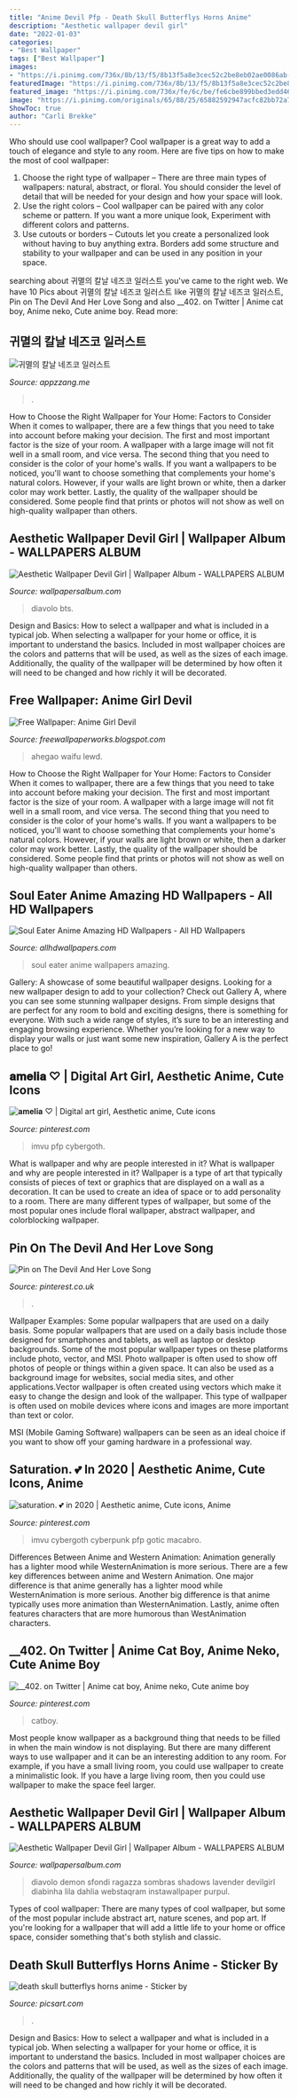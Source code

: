 ```yaml
---
title: "Anime Devil Pfp - Death Skull Butterflys Horns Anime"
description: "Aesthetic wallpaper devil girl"
date: "2022-01-03"
categories:
- "Best Wallpaper"
tags: ["Best Wallpaper"]
images:
- "https://i.pinimg.com/736x/8b/13/f5/8b13f5a8e3cec52c2be8eb02ae0086ab--devil-anime-manga.jpg"
featuredImage: "https://i.pinimg.com/736x/8b/13/f5/8b13f5a8e3cec52c2be8eb02ae0086ab--devil-anime-manga.jpg"
featured_image: "https://i.pinimg.com/736x/fe/6c/be/fe6cbe899bbed3edd46910b3204477cc.jpg"
image: "https://i.pinimg.com/originals/65/88/25/65882592947acfc82bb72a7d4ec46eb5.jpg"
ShowToc: true
author: "Carli Brekke"
---
```



Who should use cool wallpaper?
Cool wallpaper is a great way to add a touch of elegance and style to any room. Here are five tips on how to make the most of cool wallpaper: 
1) Choose the right type of wallpaper – There are three main types of wallpapers: natural, abstract, or floral. You should consider the level of detail that will be needed for your design and how your space will look. 
2) Use the right colors – Cool wallpaper can be paired with any color scheme or pattern. If you want a more unique look, Experiment with different colors and patterns. 
3) Use cutouts or borders – Cutouts let you create a personalized look without having to buy anything extra. Borders add some structure and stability to your wallpaper and can be used in any position in your space.

	

		
searching about 귀멸의 칼날 네즈코 일러스트 you've came to the right web. We have 10 Pics about 귀멸의 칼날 네즈코 일러스트 like 귀멸의 칼날 네즈코 일러스트, Pin on The Devil And Her Love Song and also __402. on Twitter | Anime cat boy, Anime neko, Cute anime boy. Read more:
		
    
## 귀멸의 칼날 네즈코 일러스트

<img loading=lazy src="https://appzzang.me/data/file/animation/1982212879_Rtgli8Eq_1573394513885.jpg" onerror="this.onerror=null;this.src='https://tse1.mm.bing.net/th?id=OIP.TmE4yD2l9qdHT3jipgNl5gHaKf&amp;pid=15.1';" alt="귀멸의 칼날 네즈코 일러스트">

_Source: appzzang.me_

>. 

	

How to Choose the Right Wallpaper for Your Home: Factors to Consider
When it comes to wallpaper, there are a few things that you need to take into account before making your decision. The first and most important factor is the size of your room. A wallpaper with a large image will not fit well in a small room, and vice versa. 
The second thing that you need to consider is the color of your home's walls. If you want a wallpapers to be noticed, you'll want to choose something that complements your home's natural colors. However, if your walls are light brown or white, then a darker color may work better. 
Lastly, the quality of the wallpaper should be considered. Some people find that prints or photos will not show as well on high-quality wallpaper than others.

    
## Aesthetic Wallpaper Devil Girl | Wallpaper Album - WALLPAPERS ALBUM

<img loading=lazy src="https://i.pinimg.com/originals/47/3a/62/473a62703734f1572056b4318dd525fd.jpg" onerror="this.onerror=null;this.src='https://tse2.mm.bing.net/th?id=OIP.s3wI8RfVE20npRq7jdZwnwHaHa&amp;pid=15.1';" alt="Aesthetic Wallpaper Devil Girl | Wallpaper Album - WALLPAPERS ALBUM">

_Source: wallpapersalbum.com_

>diavolo bts. 

	

Design and Basics: How to select a wallpaper and what is included in a typical job.
When selecting a wallpaper for your home or office, it is important to understand the basics. Included in most wallpaper choices are the colors and patterns that will be used, as well as the sizes of each image. Additionally, the quality of the wallpaper will be determined by how often it will need to be changed and how richly it will be decorated.

    
## Free Wallpaper: Anime Girl Devil

<img loading=lazy src="https://images-na.ssl-images-amazon.com/images/I/61jxNZy-X7L._AC_SX679_.jpg" onerror="this.onerror=null;this.src='https://tse4.mm.bing.net/th?id=OIP.W_RoexGdmBMVYvFpJ8KrSQHaGu&amp;pid=15.1';" alt="Free Wallpaper: Anime Girl Devil">

_Source: freewallpaperworks.blogspot.com_

>ahegao waifu lewd. 

	

How to Choose the Right Wallpaper for Your Home: Factors to Consider
When it comes to wallpaper, there are a few things that you need to take into account before making your decision. The first and most important factor is the size of your room. A wallpaper with a large image will not fit well in a small room, and vice versa. 
The second thing that you need to consider is the color of your home's walls. If you want a wallpapers to be noticed, you'll want to choose something that complements your home's natural colors. However, if your walls are light brown or white, then a darker color may work better. 
Lastly, the quality of the wallpaper should be considered. Some people find that prints or photos will not show as well on high-quality wallpaper than others.

    
## Soul Eater Anime Amazing HD Wallpapers - All HD Wallpapers

<img loading=lazy src="http://allhdwallpapers.com/wp-content/uploads/2015/04/soul-eater-5.jpg" onerror="this.onerror=null;this.src='https://tse3.mm.bing.net/th?id=OIP.5aS4T3cfeFc5oYOhlxWBngHaEo&amp;pid=15.1';" alt="Soul Eater Anime Amazing HD Wallpapers - All HD Wallpapers">

_Source: allhdwallpapers.com_

>soul eater anime wallpapers amazing. 

	

Gallery: A showcase of some beautiful wallpaper designs.
Looking for a new wallpaper design to add to your collection? Check out Gallery A, where you can see some stunning wallpaper designs. From simple designs that are perfect for any room to bold and exciting designs, there is something for everyone. With such a wide range of styles, it’s sure to be an interesting and engaging browsing experience. Whether you’re looking for a new way to display your walls or just want some new inspiration, Gallery A is the perfect place to go!





	
	
    
## 𝐚𝐦𝐞𝐥𝐢𝐚 ♡ | Digital Art Girl, Aesthetic Anime, Cute Icons

<img loading=lazy src="https://i.pinimg.com/736x/5d/3e/b8/5d3eb837d01d2fe1c910551f9be1b96e.jpg" onerror="this.onerror=null;this.src='https://tse4.mm.bing.net/th?id=OIP.OIFPKz03zKw45qjNv2XztAHaJ3&amp;pid=15.1';" alt="𝐚𝐦𝐞𝐥𝐢𝐚 ♡ | Digital art girl, Aesthetic anime, Cute icons">

_Source: pinterest.com_

>imvu pfp cybergoth. 

	

What is wallpaper and why are people interested in it?
What is wallpaper and why are people interested in it?
Wallpaper is a type of art that typically consists of pieces of text or graphics that are displayed on a wall as a decoration. It can be used to create an idea of space or to add personality to a room. There are many different types of wallpaper, but some of the most popular ones include floral wallpaper, abstract wallpaper, and colorblocking wallpaper.

    
## Pin On The Devil And Her Love Song

<img loading=lazy src="https://i.pinimg.com/736x/8b/13/f5/8b13f5a8e3cec52c2be8eb02ae0086ab--devil-anime-manga.jpg" onerror="this.onerror=null;this.src='https://tse1.mm.bing.net/th?id=OIP.0f2EewEXPr6rZDJDOT4q4QEsDq&amp;pid=15.1';" alt="Pin on The Devil And Her Love Song">

_Source: pinterest.co.uk_

>. 

	

Wallpaper Examples: Some popular wallpapers that are used on a daily basis.
Some popular wallpapers that are used on a daily basis include those designed for smartphones and tablets, as well as laptop or desktop backgrounds. Some of the most popular wallpaper types on these platforms include photo, vector, and MSI. 
Photo wallpaper is often used to show off photos of people or things within a given space. It can also be used as a background image for websites, social media sites, and other applications.Vector wallpaper is often created using vectors which make it easy to change the design and look of the wallpaper. This type of wallpaper is often used on mobile devices where icons and images are more important than text or color. 

MSI (Mobile Gaming Software) wallpapers can be seen as an ideal choice if you want to show off your gaming hardware in a professional way.

    
## Saturation. 💕 In 2020 | Aesthetic Anime, Cute Icons, Anime

<img loading=lazy src="https://i.pinimg.com/736x/47/58/33/475833700be0c5dab46fb88d54883f26.jpg" onerror="this.onerror=null;this.src='https://tse3.mm.bing.net/th?id=OIP.Ug95Ej_-ipIkMOXcTNb2WAHaHa&amp;pid=15.1';" alt="saturation. 💕 in 2020 | Aesthetic anime, Cute icons, Anime">

_Source: pinterest.com_

>imvu cybergoth cyberpunk pfp gotic macabro. 

	

Differences Between Anime and Western Animation: Animation generally has a lighter mood while WesternAnimation is more serious.
There are a few key differences between anime and Western Animation. One major difference is that anime generally has a lighter mood while WesternAnimation is more serious. Another big difference is that anime typically uses more animation than WesternAnimation. Lastly, anime often features characters that are more humorous than WestAnimation characters.

    
## __402. On Twitter | Anime Cat Boy, Anime Neko, Cute Anime Boy

<img loading=lazy src="https://i.pinimg.com/736x/fe/6c/be/fe6cbe899bbed3edd46910b3204477cc.jpg" onerror="this.onerror=null;this.src='https://tse1.mm.bing.net/th?id=OIP.Qlr2nxY7g6egY1IvIQWvOQHaJd&amp;pid=15.1';" alt="__402. on Twitter | Anime cat boy, Anime neko, Cute anime boy">

_Source: pinterest.com_

>catboy. 

	

Most people know wallpaper as a background thing that needs to be filled in when the main window is not displaying. But there are many different ways to use wallpaper and it can be an interesting addition to any room. For example, if you have a small living room, you could use wallpaper to create a minimalistic look. If you have a large living room, then you could use wallpaper to make the space feel larger.

    
## Aesthetic Wallpaper Devil Girl | Wallpaper Album - WALLPAPERS ALBUM

<img loading=lazy src="https://i.pinimg.com/originals/65/88/25/65882592947acfc82bb72a7d4ec46eb5.jpg" onerror="this.onerror=null;this.src='https://tse3.mm.bing.net/th?id=OIP.pN_A6GsecVkqpERwDd6U-wHaJ4&amp;pid=15.1';" alt="Aesthetic Wallpaper Devil Girl | Wallpaper Album - WALLPAPERS ALBUM">

_Source: wallpapersalbum.com_

>diavolo demon sfondi ragazza sombras shadows lavender devilgirl diabinha lila dahlia webstaqram instawallpaper purpul. 

	

Types of cool wallpaper:
There are many types of cool wallpaper, but some of the most popular include abstract art, nature scenes, and pop art. If you're looking for a wallpaper that will add a little life to your home or office space, consider something that's both stylish and classic.

    
## Death Skull Butterflys Horns Anime - Sticker By

<img loading=lazy src="http://cdn130.picsart.com/260643256005212.png" onerror="this.onerror=null;this.src='https://tse4.mm.bing.net/th?id=OIP.BldH9gn5cDZurXI84NwkKgHaJN&amp;pid=15.1';" alt="death skull butterflys horns anime - Sticker by">

_Source: picsart.com_

>. 

	

Design and Basics: How to select a wallpaper and what is included in a typical job.
When selecting a wallpaper for your home or office, it is important to understand the basics. Included in most wallpaper choices are the colors and patterns that will be used, as well as the sizes of each image. Additionally, the quality of the wallpaper will be determined by how often it will need to be changed and how richly it will be decorated.

